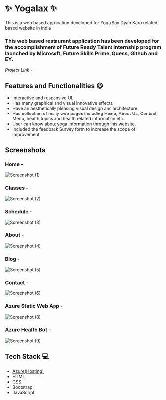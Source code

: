 # ✨ Yogalax  ✨

This is a web based application developed for Yoga Say Dyan Karo related based website in india

### This web based restaurant application has been developed for the accomplishment of Future Ready Talent Internship program launched by Microsoft, Future Skills Prime, Quess, Github and EY.


*Project Link* - 


## Features and Functionalities 😃

- Interactive and responsive UI.
- Has many graphical and visual innovative effects.
- Have an aesthetically pleasing visual design and architecture.
- Has collection of many web pages including Home, About Us, Contact, Menu, health topics and health related information etc.
- User can know about yoga information through this website.
- Included the feedback Survey form to increase the scope of improvement 

## Screenshots

 

### Home -
![Screenshot (1)](https://user-images.githubusercontent.com/118505703/208386058-41369d8d-8fac-4213-8e01-89be3548234f.png)













### Classes -


![Screenshot (2)](https://user-images.githubusercontent.com/118505703/208386089-39fe8963-df09-4748-aaf2-ee0b399f9602.png)


















### Schedule -

![Screenshot (3)](https://user-images.githubusercontent.com/118505703/208386117-4d3f4e81-f113-4f76-bee7-e17140338710.png)


















### About -

![Screenshot (4)](https://user-images.githubusercontent.com/118505703/208386149-7c0d614b-9a2f-44f2-bdcd-5220a193aea2.png)



























### Blog -

![Screenshot (5)](https://user-images.githubusercontent.com/118505703/208386180-c72665af-675d-4b45-9e7a-cd14b6252c6b.png)




















### Contact -


![Screenshot (6)](https://user-images.githubusercontent.com/118505703/208386203-04768605-bde2-497d-bbd8-6fab12178a00.png)



















   


### Azure Static Web App -
![Screenshot (8)](https://user-images.githubusercontent.com/118505703/208388211-f1f4ddd5-99ea-48f6-9307-4bbd8bf3e530.png)

















### Azure Health Bot -
![Screenshot (9)](https://user-images.githubusercontent.com/118505703/208388533-b3081b0d-8463-4b8e-8daa-b878b406bd81.png)











## Tech Stack 💻

- [Azure(Hosting)](https://azure.microsoft.com/en-in/features/azure-portal/)
- HTML
- CSS
- Bootstrap
- JavaScript
